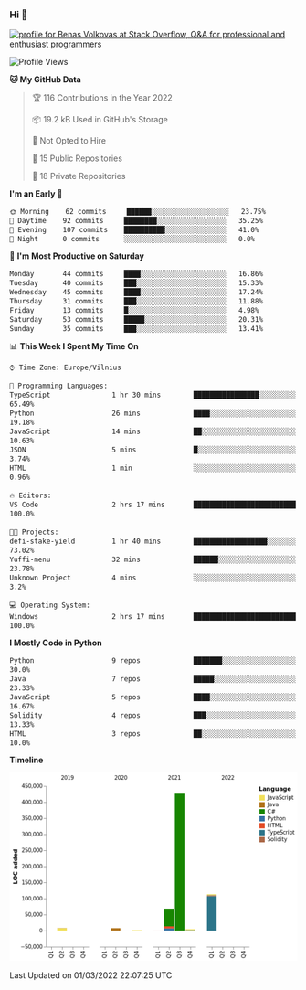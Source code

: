 ### Hi 👋
<a href="https://stackoverflow.com/users/14954249/benas-volkovas"><img src="https://stackoverflow.com/users/flair/14954249.png?theme=dark" width="208" height="58" alt="profile for Benas Volkovas at Stack Overflow, Q&amp;A for professional and enthusiast programmers" title="profile for Benas Volkovas at Stack Overflow, Q&amp;A for professional and enthusiast programmers"></a>

<!--START_SECTION:waka-->
![Profile Views](http://img.shields.io/badge/Profile%20Views-1-blue)

**🐱 My GitHub Data** 

> 🏆 116 Contributions in the Year 2022
 > 
> 📦 19.2 kB Used in GitHub's Storage 
 > 
> 🚫 Not Opted to Hire
 > 
> 📜 15 Public Repositories 
 > 
> 🔑 18 Private Repositories  
 > 
**I'm an Early 🐤** 

```text
🌞 Morning    62 commits     ██████░░░░░░░░░░░░░░░░░░░   23.75% 
🌆 Daytime    92 commits     ████████░░░░░░░░░░░░░░░░░   35.25% 
🌃 Evening    107 commits    ██████████░░░░░░░░░░░░░░░   41.0% 
🌙 Night      0 commits      ░░░░░░░░░░░░░░░░░░░░░░░░░   0.0%

```
📅 **I'm Most Productive on Saturday** 

```text
Monday       44 commits     ████░░░░░░░░░░░░░░░░░░░░░   16.86% 
Tuesday      40 commits     ███░░░░░░░░░░░░░░░░░░░░░░   15.33% 
Wednesday    45 commits     ████░░░░░░░░░░░░░░░░░░░░░   17.24% 
Thursday     31 commits     ███░░░░░░░░░░░░░░░░░░░░░░   11.88% 
Friday       13 commits     █░░░░░░░░░░░░░░░░░░░░░░░░   4.98% 
Saturday     53 commits     █████░░░░░░░░░░░░░░░░░░░░   20.31% 
Sunday       35 commits     ███░░░░░░░░░░░░░░░░░░░░░░   13.41%

```


📊 **This Week I Spent My Time On** 

```text
⌚︎ Time Zone: Europe/Vilnius

💬 Programming Languages: 
TypeScript               1 hr 30 mins        ████████████████░░░░░░░░░   65.49% 
Python                   26 mins             ████░░░░░░░░░░░░░░░░░░░░░   19.18% 
JavaScript               14 mins             ██░░░░░░░░░░░░░░░░░░░░░░░   10.63% 
JSON                     5 mins              █░░░░░░░░░░░░░░░░░░░░░░░░   3.74% 
HTML                     1 min               ░░░░░░░░░░░░░░░░░░░░░░░░░   0.96%

🔥 Editors: 
VS Code                  2 hrs 17 mins       █████████████████████████   100.0%

🐱‍💻 Projects: 
defi-stake-yield         1 hr 40 mins        ██████████████████░░░░░░░   73.02% 
Yuffi-menu               32 mins             ██████░░░░░░░░░░░░░░░░░░░   23.78% 
Unknown Project          4 mins              ░░░░░░░░░░░░░░░░░░░░░░░░░   3.2%

💻 Operating System: 
Windows                  2 hrs 17 mins       █████████████████████████   100.0%

```

**I Mostly Code in Python** 

```text
Python                   9 repos             ███████░░░░░░░░░░░░░░░░░░   30.0% 
Java                     7 repos             █████░░░░░░░░░░░░░░░░░░░░   23.33% 
JavaScript               5 repos             ████░░░░░░░░░░░░░░░░░░░░░   16.67% 
Solidity                 4 repos             ███░░░░░░░░░░░░░░░░░░░░░░   13.33% 
HTML                     3 repos             ██░░░░░░░░░░░░░░░░░░░░░░░   10.0%

```


**Timeline**

![Chart not found](https://raw.githubusercontent.com/BenasVolkovas/BenasVolkovas/main/charts/bar_graph.png) 


 Last Updated on 01/03/2022 22:07:25 UTC
<!--END_SECTION:waka-->
